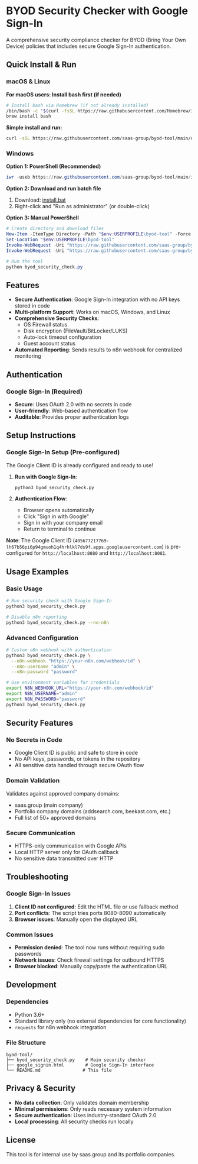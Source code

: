 # BYOD Security Checker with Google Sign-In

A comprehensive security compliance checker for BYOD (Bring Your Own Device) policies that includes secure Google Sign-In authentication.

## Quick Install & Run

### macOS & Linux

**For macOS users: Install bash first (if needed)**
```bash
# Install bash via Homebrew (if not already installed)
/bin/bash -c "$(curl -fsSL https://raw.githubusercontent.com/Homebrew/install/HEAD/install.sh)"
brew install bash
```

**Simple install and run:**
```bash
curl -sSL https://raw.githubusercontent.com/saas-group/byod-tool/main/download.sh | bash && cd ~/byod-tool && python3 byod_security_check.py
```

### Windows

**Option 1: PowerShell (Recommended)**
```powershell
iwr -useb https://raw.githubusercontent.com/saas-group/byod-tool/main/install.ps1 | iex
```

**Option 2: Download and run batch file**
1. Download: [install.bat](https://raw.githubusercontent.com/saas-group/byod-tool/main/install.bat)
2. Right-click and "Run as administrator" (or double-click)

**Option 3: Manual PowerShell**
```powershell
# Create directory and download files
New-Item -ItemType Directory -Path "$env:USERPROFILE\byod-tool" -Force
Set-Location "$env:USERPROFILE\byod-tool"
Invoke-WebRequest -Uri "https://raw.githubusercontent.com/saas-group/byod-tool/main/byod_security_check.py" -OutFile "byod_security_check.py"
Invoke-WebRequest -Uri "https://raw.githubusercontent.com/saas-group/byod-tool/main/google_signin.html" -OutFile "google_signin.html"

# Run the tool
python byod_security_check.py
```

## Features

- **Secure Authentication**: Google Sign-In integration with no API keys stored in code
- **Multi-platform Support**: Works on macOS, Windows, and Linux
- **Comprehensive Security Checks**:
  - OS Firewall status
  - Disk encryption (FileVault/BitLocker/LUKS)
  - Auto-lock timeout configuration
  - Guest account status
- **Automated Reporting**: Sends results to n8n webhook for centralized monitoring

## Authentication

### Google Sign-In (Required)
- **Secure**: Uses OAuth 2.0 with no secrets in code
- **User-friendly**: Web-based authentication flow
- **Auditable**: Provides proper authentication logs

## Setup Instructions

### Google Sign-In Setup (Pre-configured)

The Google Client ID is already configured and ready to use!

1. **Run with Google Sign-In**:
   ```bash
   python3 byod_security_check.py
   ```

2. **Authentication Flow**:
   - Browser opens automatically
   - Click "Sign in with Google" 
   - Sign in with your company email
   - Return to terminal to continue

**Note**: The Google Client ID (`405677217769-lh67b56pi6p94gmuoh1q4hrhlkl7ds9f.apps.googleusercontent.com`) is pre-configured for `http://localhost:8080` and `http://localhost:8081`.

## Usage Examples

### Basic Usage
```bash
# Run security check with Google Sign-In
python3 byod_security_check.py

# Disable n8n reporting
python3 byod_security_check.py --no-n8n
```

### Advanced Configuration
```bash
# Custom n8n webhook with authentication
python3 byod_security_check.py \
  --n8n-webhook "https://your-n8n.com/webhook/id" \
  --n8n-username "admin" \
  --n8n-password "password"

# Use environment variables for credentials
export N8N_WEBHOOK_URL="https://your-n8n.com/webhook/id"
export N8N_USERNAME="admin"
export N8N_PASSWORD="password"
python3 byod_security_check.py
```

## Security Features

### No Secrets in Code
- Google Client ID is public and safe to store in code
- No API keys, passwords, or tokens in the repository
- All sensitive data handled through secure OAuth flow

### Domain Validation
Validates against approved company domains:
- saas.group (main company)
- Portfolio company domains (addsearch.com, beekast.com, etc.)
- Full list of 50+ approved domains

### Secure Communication
- HTTPS-only communication with Google APIs
- Local HTTP server only for OAuth callback
- No sensitive data transmitted over HTTP

## Troubleshooting

### Google Sign-In Issues
1. **Client ID not configured**: Edit the HTML file or use fallback method
2. **Port conflicts**: The script tries ports 8080-8090 automatically
3. **Browser issues**: Manually open the displayed URL

### Common Issues
- **Permission denied**: The tool now runs without requiring sudo passwords
- **Network issues**: Check firewall settings for outbound HTTPS
- **Browser blocked**: Manually copy/paste the authentication URL

## Development

### Dependencies
- Python 3.6+
- Standard library only (no external dependencies for core functionality)
- `requests` for n8n webhook integration

### File Structure
```
byod-tool/
├── byod_security_check.py    # Main security checker
├── google_signin.html        # Google Sign-In interface
└── README.md                # This file
```

## Privacy & Security

- **No data collection**: Only validates domain membership
- **Minimal permissions**: Only reads necessary system information
- **Secure authentication**: Uses industry-standard OAuth 2.0
- **Local processing**: All security checks run locally

## License

This tool is for internal use by saas.group and its portfolio companies.